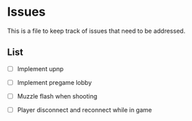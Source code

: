 # Issues

This is a file to keep track of issues that need to be addressed.

## List

- [ ] Implement upnp
- [ ] Implement pregame lobby
- [ ] Muzzle flash when shooting
- [ ] Player disconnect and reconnect while in game

